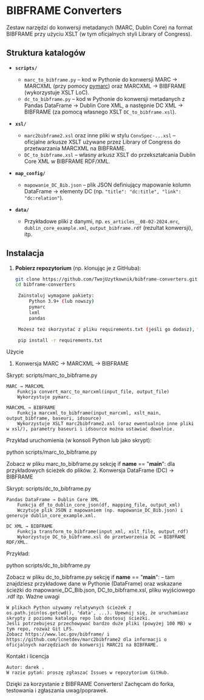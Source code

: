 # BIBFRAME Converters

Zestaw narzędzi do konwersji metadanych (MARC, Dublin Core) na format BIBFRAME przy użyciu XSLT (w tym oficjalnych styli Library of Congress).

## Struktura katalogów

- **`scripts/`**  
  - `marc_to_bibframe.py` – kod w Pythonie do konwersji MARC → MARCXML (przy pomocy [pymarc](https://github.com/edsu/pymarc)) oraz MARCXML → BIBFRAME (wykorzystuje XSLT LoC).
  - `dc_to_bibframe.py` – kod w Pythonie do konwersji metadanych z Pandas DataFrame → Dublin Core XML, a następnie DC XML → BIBFRAME (za pomocą własnego XSLT `DC_to_bibframe.xsl`).
  
- **`xsl/`**  
  - `marc2bibframe2.xsl` oraz inne pliki w stylu `ConvSpec-...xsl` – oficjalne arkusze XSLT używane przez Library of Congress do przetwarzania MARCXML na BIBFRAME.  
  - `DC_to_bibframe.xsl` – własny arkusz XSLT do przekształcania Dublin Core XML w BIBFRAME RDF/XML.

- **`map_config/`**  
  - `mapowanie_DC_Bib.json` – plik JSON definiujący mapowanie kolumn DataFrame → elementy DC (np. `"title": "dc:title", "link": "dc:relation"`).

- **`data/`**  
  - Przykładowe pliki z danymi, np. `es_articles__08-02-2024.mrc`, `dublin_core_example.xml`, `output_bibframe.rdf` (rezultat konwersji), itp.

## Instalacja

1. **Pobierz repozytorium** (np. klonując je z GitHuba):
   ```bash
   git clone https://github.com/TwojUzytkownik/bibframe-converters.git
   cd bibframe-converters

    Zainstaluj wymagane pakiety:
        Python 3.9+ (lub nowszy)
        pymarc
        lxml
        pandas

    Możesz też skorzystać z pliku requirements.txt (jeśli go dodasz), wykonując:

    pip install -r requirements.txt

Użycie
1. Konwersja MARC → MARCXML → BIBFRAME

Skrypt: scripts/marc_to_bibframe.py

    MARC → MARCXML
        Funkcja convert_marc_to_marcxml(input_file, output_file)
        Wykorzystuje pymarc.

    MARCXML → BIBFRAME
        Funkcja marcxml_to_bibframe(input_marcxml, xslt_main, output_bibframe, baseuri, idsource)
        Wykorzystuje XSLT marc2bibframe2.xsl (oraz ewentualnie inne pliki w xsl/), parametry baseuri i idsource można ustawiać dowolnie.

Przykład uruchomienia (w konsoli Python lub jako skrypt):

python scripts/marc_to_bibframe.py

Zobacz w pliku marc_to_bibframe.py sekcję if __name__ == "__main__": dla przykładowych ścieżek do plików.
2. Konwersja DataFrame (DC) → BIBFRAME

Skrypt: scripts/dc_to_bibframe.py

    Pandas DataFrame → Dublin Core XML
        Funkcja df_to_dublin_core_json(df, mapping_file, output_xml)
        Wczytuje plik JSON z mapowaniem (np. mapowanie_DC_Bib.json) i generuje dublin_core_example.xml.

    DC XML → BIBFRAME
        Funkcja transform_to_bibframe(input_xml, xslt_file, output_rdf)
        Wykorzystuje DC_to_bibframe.xsl do przetworzenia DC → BIBFRAME RDF/XML.

Przykład:

python scripts/dc_to_bibframe.py

Zobacz w pliku dc_to_bibframe.py sekcję if __name__ == "__main__": – tam znajdziesz przykładowe dane w Pythonie (DataFrame) oraz wskazane ścieżki do mapowanie_DC_Bib.json, DC_to_bibframe.xsl, pliku wyjściowego .rdf itp.
Ważne uwagi

    W plikach Python używamy relatywnych ścieżek z os.path.join(os.getcwd(), 'data', ...). Upewnij się, że uruchamiasz skrypty z poziomu katalogu repo lub dostosuj ścieżki.
    Jeśli potrzebujesz przechowywać bardzo duże pliki (powyżej 100 MB) w tym repo, rozważ Git LFS.
    Zobacz https://www.loc.gov/bibframe/ i https://github.com/lcnetdev/marc2bibframe2 dla informacji o oficjalnych narzędziach do konwersji MARC21 na BIBFRAME.

Kontakt i licencja

    Autor: darek .
    W razie pytań: proszę zgłaszać Issues w repozytorium GitHub.

Dzięki za korzystanie z BIBFRAME Converters! Zachęcam do forka, testowania i zgłaszania uwag/poprawek.